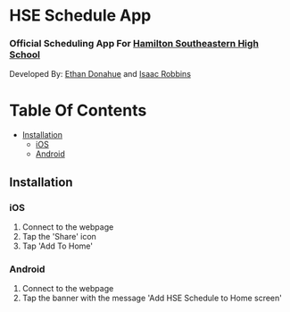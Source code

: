 # HSE Schedule App
### Official Scheduling App For [Hamilton Southeastern High School](https://hhs.hseschools.org/)

Developed By: [Ethan Donahue](https://github.com/donaheth000) and [Isaac Robbins](https://github.com/MeAwesome)

# Table Of Contents
- [Installation](#installation)
  - [iOS](#ios)
  - [Android](#android)

## Installation

### iOS

1. Connect to the webpage
2. Tap the 'Share' icon
3. Tap 'Add To Home'

### Android

1. Connect to the webpage
2. Tap the banner with the message 'Add HSE Schedule to Home screen'
